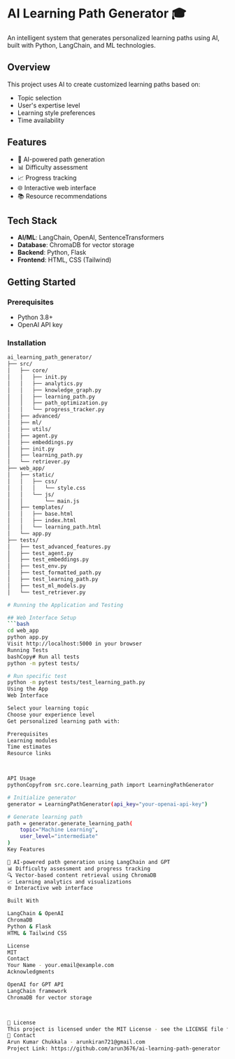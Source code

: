 # AI Learning Path Generator 🎓

An intelligent system that generates personalized learning paths using AI, built with Python, LangChain, and ML technologies.

## Overview
This project uses AI to create customized learning paths based on:
- Topic selection
- User's expertise level
- Learning style preferences
- Time availability

## Features
- 🤖 AI-powered path generation
- 📊 Difficulty assessment
- 📈 Progress tracking
- 🌐 Interactive web interface
- 📚 Resource recommendations

## Tech Stack
- **AI/ML**: LangChain, OpenAI, SentenceTransformers
- **Database**: ChromaDB for vector storage
- **Backend**: Python, Flask
- **Frontend**: HTML, CSS (Tailwind)

## Getting Started

### Prerequisites
- Python 3.8+
- OpenAI API key

### Installation
```bash
ai_learning_path_generator/
├── src/
│   ├── core/
│   │   ├── init.py
│   │   ├── analytics.py
│   │   ├── knowledge_graph.py
│   │   ├── learning_path.py
│   │   ├── path_optimization.py
│   │   └── progress_tracker.py
│   ├── advanced/
│   ├── ml/
│   ├── utils/
│   ├── agent.py
│   ├── embeddings.py
│   ├── init.py
│   ├── learning_path.py
│   └── retriever.py
├── web_app/
│   ├── static/
│   │   ├── css/
│   │   │   └── style.css
│   │   └── js/
│   │       └── main.js
│   ├── templates/
│   │   ├── base.html
│   │   ├── index.html
│   │   └── learning_path.html
│   └── app.py
├── tests/
│   ├── test_advanced_features.py
│   ├── test_agent.py
│   ├── test_embeddings.py
│   ├── test_env.py
│   ├── test_formatted_path.py
│   ├── test_learning_path.py
│   ├── test_ml_models.py
│   └── test_retriever.py

# Running the Application and Testing

## Web Interface Setup
```bash
cd web_app
python app.py
Visit http://localhost:5000 in your browser
Running Tests
bashCopy# Run all tests
python -m pytest tests/

# Run specific test
python -m pytest tests/test_learning_path.py
Using the App
Web Interface

Select your learning topic
Choose your experience level
Get personalized learning path with:

Prerequisites
Learning modules
Time estimates
Resource links



API Usage
pythonCopyfrom src.core.learning_path import LearningPathGenerator

# Initialize generator
generator = LearningPathGenerator(api_key="your-openai-api-key")

# Generate learning path
path = generator.generate_learning_path(
    topic="Machine Learning",
    user_level="intermediate"
)
Key Features

🤖 AI-powered path generation using LangChain and GPT
📊 Difficulty assessment and progress tracking
🔍 Vector-based content retrieval using ChromaDB
📈 Learning analytics and visualizations
🌐 Interactive web interface

Built With

LangChain & OpenAI
ChromaDB
Python & Flask
HTML & Tailwind CSS

License
MIT
Contact
Your Name - your.email@example.com
Acknowledgments

OpenAI for GPT API
LangChain framework
ChromaDB for vector storage



📝 License
This project is licensed under the MIT License - see the LICENSE file for details.
📧 Contact
Arun Kumar Chukkala - arunkiran721@gmail.com
Project Link: https://github.com/arun3676/ai-learning-path-generator
